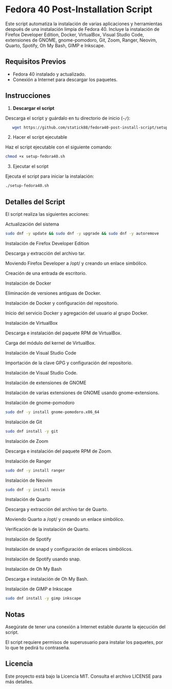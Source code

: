 # Fedora 40 Post-Installation Script

Este script automatiza la instalación de varias aplicaciones y herramientas después de una instalación limpia de Fedora 40. Incluye la instalación de Firefox Developer Edition, Docker, VirtualBox, Visual Studio Code, extensiones de GNOME, gnome-pomodoro, Git, Zoom, Ranger, Neovim, Quarto, Spotify, Oh My Bash, GIMP e Inkscape.

## Requisitos Previos

- Fedora 40 instalado y actualizado.
- Conexión a Internet para descargar los paquetes.

## Instrucciones

1. **Descargar el script**

Descarga el script y guárdalo en tu directorio de inicio (`~/`):

```bash
   wget https://github.com/statick88/fedora40-post-install-script/setup-fedora40.sh
```
2. Hacer el script ejecutable

Haz el script ejecutable con el siguiente comando:

```bash
chmod +x setup-fedora40.sh
```

3. Ejecutar el script

Ejecuta el script para iniciar la instalación:

```bash
./setup-fedora40.sh
```

## Detalles del Script

El script realiza las siguientes acciones:

Actualización del sistema

```bash
sudo dnf -y update && sudo dnf -y upgrade && sudo dnf -y autoremove
```
Instalación de Firefox Developer Edition

Descarga y extracción del archivo tar.

Moviendo Firefox Developer a /opt/ y creando un enlace simbólico.

Creación de una entrada de escritorio.

Instalación de Docker

Eliminación de versiones antiguas de Docker.

Instalación de Docker y configuración del repositorio.

Inicio del servicio Docker y agregación del usuario al grupo Docker.

Instalación de VirtualBox

Descarga e instalación del paquete RPM de VirtualBox.

Carga del módulo del kernel de VirtualBox.

Instalación de Visual Studio Code

Importación de la clave GPG y configuración del repositorio.

Instalación de Visual Studio Code.

Instalación de extensiones de GNOME

Instalación de varias extensiones de GNOME usando gnome-extensions.

Instalación de gnome-pomodoro

```bash
sudo dnf -y install gnome-pomodoro.x86_64
```
Instalación de Git

```bash
sudo dnf install -y git
```

Instalación de Zoom

Descarga e instalación del paquete RPM de Zoom.

Instalación de Ranger

```bash
sudo dnf -y install ranger
```
Instalación de Neovim

```bash
sudo dnf -y install neovim
```
Instalación de Quarto

Descarga y extracción del archivo tar de Quarto.

Moviendo Quarto a /opt/ y creando un enlace simbólico.

Verificación de la instalación de Quarto.

Instalación de Spotify

Instalación de snapd y configuración de enlaces simbólicos.

Instalación de Spotify usando snap.

Instalación de Oh My Bash

Descarga e instalación de Oh My Bash.

Instalación de GIMP e Inkscape

```bash
sudo dnf install -y gimp inkscape
```
## Notas

Asegúrate de tener una conexión a Internet estable durante la ejecución del script.

El script requiere permisos de superusuario para instalar los paquetes, por lo que te pedirá tu contraseña.

## Licencia

Este proyecto está bajo la Licencia MIT. Consulta el archivo LICENSE para más detalles.